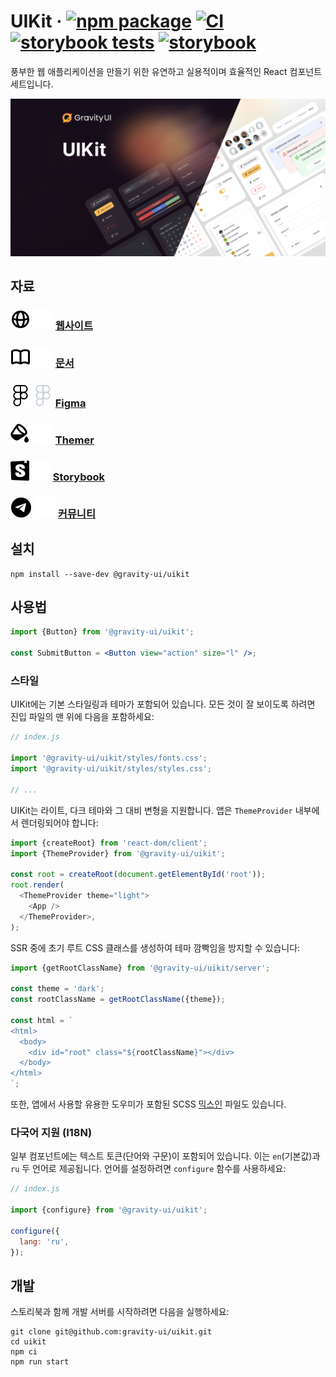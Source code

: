 # UIKit · [![npm package](https://img.shields.io/npm/v/@gravity-ui/uikit?logo=npm)](https://www.npmjs.com/package/@gravity-ui/uikit) [![CI](https://img.shields.io/github/actions/workflow/status/gravity-ui/uikit/.github/workflows/ci.yml?branch=main&label=CI&logo=github)](https://github.com/gravity-ui/uikit/actions/workflows/ci.yml?query=branch:main) [![storybook tests](https://img.shields.io/github/actions/workflow/status/gravity-ui/uikit/.github/workflows/test-storybook.yml?label=Storybook%20Tests&logo=github)](https://github.com/gravity-ui/uikit/actions/workflows/test-storybook.yml) [![storybook](https://img.shields.io/badge/Storybook-deployed-ff4685?logo=storybook)](https://preview.gravity-ui.com/uikit/)

풍부한 웹 애플리케이션을 만들기 위한 유연하고 실용적이며 효율적인 React 컴포넌트 세트입니다.

<!--GITHUB_BLOCK-->

![Cover image](https://raw.githubusercontent.com/gravity-ui/uikit/main/docs/assets/uikit_cover.png)

## 자료

### ![Globe Logo Light](https://raw.githubusercontent.com/gravity-ui/uikit/main/docs/assets/globe_light.svg#gh-light-mode-only) ![Globe Logo Dark](https://raw.githubusercontent.com/gravity-ui/uikit/main/docs/assets/globe_dark.svg#gh-dark-mode-only) [웹사이트](https://gravity-ui.com)

### ![Documentation Logo Light](https://raw.githubusercontent.com/gravity-ui/uikit/main/docs/assets/book-open_light.svg#gh-light-mode-only) ![Documentation Logo Dark](https://raw.githubusercontent.com/gravity-ui/uikit/main/docs/assets/book-open_dark.svg#gh-dark-mode-only) [문서](https://gravity-ui.com/components/uikit/alert)

### ![Figma Logo Light](https://raw.githubusercontent.com/gravity-ui/uikit/main/docs/assets/figma_light.svg#gh-light-mode-only) ![Figma Logo Dark](https://raw.githubusercontent.com/gravity-ui/uikit/main/docs/assets/figma_dark.svg#gh-dark-mode-only) [Figma](<https://www.figma.com/community/file/1271150067798118027/Gravity-UI-Design-System-(Beta)>)

### ![Themer Logo Light](https://raw.githubusercontent.com/gravity-ui/uikit/main/docs/assets/bucket-paint_light.svg#gh-light-mode-only) ![Themer Logo Dark](https://raw.githubusercontent.com/gravity-ui/uikit/main/docs/assets/bucket-paint_dark.svg#gh-dark-mode-only) [Themer](https://gravity-ui.com/themer)

### ![Storybook Logo Light](https://raw.githubusercontent.com/gravity-ui/uikit/main/docs/assets/storybook_light.svg#gh-light-mode-only) ![Storybook Logo Dark](https://raw.githubusercontent.com/gravity-ui/uikit/main/docs/assets/storybook_dark.svg#gh-dark-mode-only) [Storybook](https://preview.gravity-ui.com/uikit/)

### ![Community Logo Light](https://raw.githubusercontent.com/gravity-ui/uikit/main/docs/assets/telegram_light.svg#gh-light-mode-only) ![Community Logo Dark](https://raw.githubusercontent.com/gravity-ui/uikit/main/docs/assets/telegram_dark.svg#gh-dark-mode-only) [커뮤니티](https://t.me/gravity_ui)

<!--/GITHUB_BLOCK-->

## 설치

```shell
npm install --save-dev @gravity-ui/uikit
```

## 사용법

```jsx
import {Button} from '@gravity-ui/uikit';

const SubmitButton = <Button view="action" size="l" />;
```

### 스타일

UIKit에는 기본 스타일링과 테마가 포함되어 있습니다. 모든 것이 잘 보이도록 하려면 진입 파일의 맨 위에 다음을 포함하세요:

```js
// index.js

import '@gravity-ui/uikit/styles/fonts.css';
import '@gravity-ui/uikit/styles/styles.css';

// ...
```

UIKit는 라이트, 다크 테마와 그 대비 변형을 지원합니다. 앱은 `ThemeProvider` 내부에서 렌더링되어야 합니다:

```js
import {createRoot} from 'react-dom/client';
import {ThemeProvider} from '@gravity-ui/uikit';

const root = createRoot(document.getElementById('root'));
root.render(
  <ThemeProvider theme="light">
    <App />
  </ThemeProvider>,
);
```

SSR 중에 초기 루트 CSS 클래스를 생성하여 테마 깜빡임을 방지할 수 있습니다:

```js
import {getRootClassName} from '@gravity-ui/uikit/server';

const theme = 'dark';
const rootClassName = getRootClassName({theme});

const html = `
<html>
  <body>
    <div id="root" class="${rootClassName}"></div>
  </body>
</html>
`;
```

또한, 앱에서 사용할 유용한 도우미가 포함된 SCSS [믹스인](styles/mixins.scss) 파일도 있습니다.

### 다국어 지원 (I18N)

일부 컴포넌트에는 텍스트 토큰(단어와 구문)이 포함되어 있습니다. 이는 `en`(기본값)과 `ru` 두 언어로 제공됩니다.
언어를 설정하려면 `configure` 함수를 사용하세요:

```js
// index.js

import {configure} from '@gravity-ui/uikit';

configure({
  lang: 'ru',
});
```

## 개발

스토리북과 함께 개발 서버를 시작하려면 다음을 실행하세요:

```shell
git clone git@github.com:gravity-ui/uikit.git
cd uikit
npm ci
npm run start
```